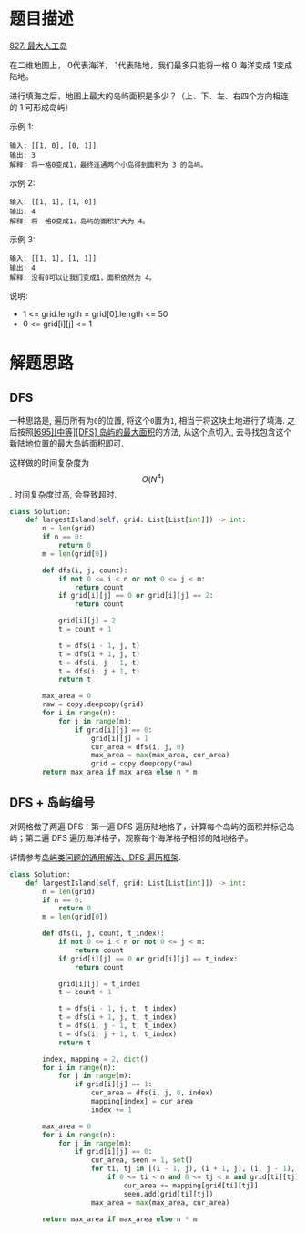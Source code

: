# 题目描述

[827. 最大人工岛](https://leetcode-cn.com/problems/making-a-large-island/)

在二维地图上， 0代表海洋， 1代表陆地，我们最多只能将一格 0 海洋变成 1变成陆地。

进行填海之后，地图上最大的岛屿面积是多少？（上、下、左、右四个方向相连的 1 可形成岛屿）

示例 1:
```
输入: [[1, 0], [0, 1]]
输出: 3
解释: 将一格0变成1，最终连通两个小岛得到面积为 3 的岛屿。
```

示例 2:
```
输入: [[1, 1], [1, 0]]
输出: 4
解释: 将一格0变成1，岛屿的面积扩大为 4。
```

示例 3:
```
输入: [[1, 1], [1, 1]]
输出: 4
解释: 没有0可以让我们变成1，面积依然为 4。
```

说明:

- 1 <= grid.length = grid[0].length <= 50
- 0 <= grid[i][j] <= 1

# 解题思路

## DFS

一种思路是, 遍历所有为`0`的位置, 将这个`0`置为`1`, 相当于将这块土地进行了填海. 之后按照[[695][中等][DFS] 岛屿的最大面积](/Algorithm/DFS/695-岛屿的最大面积.md)的方法, 从这个点切入, 去寻找包含这个新陆地位置的最大岛屿面积即可.

这样做的时间复杂度为$$O(N^4)$$. 时间复杂度过高, 会导致超时.

```python
class Solution:
    def largestIsland(self, grid: List[List[int]]) -> int:
        n = len(grid)
        if n == 0:
            return 0
        m = len(grid[0])

        def dfs(i, j, count):
            if not 0 <= i < n or not 0 <= j < m:
                return count
            if grid[i][j] == 0 or grid[i][j] == 2:
                return count

            grid[i][j] = 2
            t = count + 1

            t = dfs(i - 1, j, t)
            t = dfs(i + 1, j, t)
            t = dfs(i, j - 1, t)
            t = dfs(i, j + 1, t)
            return t

        max_area = 0
        raw = copy.deepcopy(grid)
        for i in range(n):
            for j in range(m):
                if grid[i][j] == 0:
                    grid[i][j] = 1
                    cur_area = dfs(i, j, 0)
                    max_area = max(max_area, cur_area)
                    grid = copy.deepcopy(raw)
        return max_area if max_area else n * m
```

## DFS + 岛屿编号

对网格做了两遍 DFS：第一遍 DFS 遍历陆地格子，计算每个岛屿的面积并标记岛屿；第二遍 DFS 遍历海洋格子，观察每个海洋格子相邻的陆地格子。

详情参考[岛屿类问题的通用解法、DFS 遍历框架](https://leetcode-cn.com/problems/number-of-islands/solution/dao-yu-lei-wen-ti-de-tong-yong-jie-fa-dfs-bian-li-/).

```python
class Solution:
    def largestIsland(self, grid: List[List[int]]) -> int:
        n = len(grid)
        if n == 0:
            return 0
        m = len(grid[0])

        def dfs(i, j, count, t_index):
            if not 0 <= i < n or not 0 <= j < m:
                return count
            if grid[i][j] == 0 or grid[i][j] == t_index:
                return count

            grid[i][j] = t_index
            t = count + 1

            t = dfs(i - 1, j, t, t_index)
            t = dfs(i + 1, j, t, t_index)
            t = dfs(i, j - 1, t, t_index)
            t = dfs(i, j + 1, t, t_index)
            return t

        index, mapping = 2, dict()
        for i in range(n):
            for j in range(m):
                if grid[i][j] == 1:
                    cur_area = dfs(i, j, 0, index)
                    mapping[index] = cur_area
                    index += 1

        max_area = 0
        for i in range(n):
            for j in range(m):
                if grid[i][j] == 0:
                    cur_area, seen = 1, set()
                    for ti, tj in [(i - 1, j), (i + 1, j), (i, j - 1), (i, j + 1)]:
                        if 0 <= ti < n and 0 <= tj < m and grid[ti][tj] != 0 and grid[ti][tj] not in seen:
                            cur_area += mapping[grid[ti][tj]]
                            seen.add(grid[ti][tj])
                    max_area = max(max_area, cur_area)

        return max_area if max_area else n * m
```
